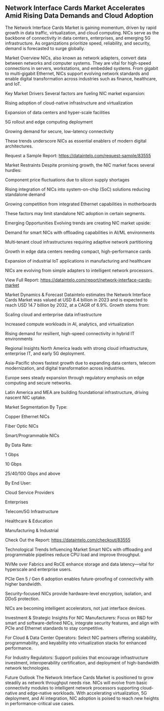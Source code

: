 ## Network Interface Cards Market Accelerates Amid Rising Data Demands and Cloud Adoption

The Network Interface Cards Market is gaining momentum, driven by rapid growth in data traffic, virtualization, and cloud computing. NICs serve as the backbone of connectivity in data centers, enterprises, and emerging 5G infrastructure. As organizations prioritize speed, reliability, and security, demand is forecasted to surge globally.

Market Overview
NICs, also known as network adapters, convert data between networks and computer systems. They are vital for high-speed connections in servers, workstations, and embedded systems. From gigabit to multi‑gigabit Ethernet, NICs support evolving network standards and enable digital transformation across industries such as finance, healthcare, and IoT.

Key Market Drivers
Several factors are fueling NIC market expansion:

Rising adoption of cloud-native infrastructure and virtualization

Expansion of data centers and hyper-scale facilities

5G rollout and edge computing deployment

Growing demand for secure, low-latency connectivity

These trends underscore NICs as essential enablers of modern digital architectures.

Request a Sample Report:
https://dataintelo.com/request-sample/83555

Market Restraints
Despite promising growth, the NIC market faces several hurdles:

Component price fluctuations due to silicon supply shortages

Rising integration of NICs into system-on-chip (SoC) solutions reducing standalone demand

Growing competition from integrated Ethernet capabilities in motherboards

These factors may limit standalone NIC adoption in certain segments.

Emerging Opportunities
Evolving trends are creating NIC market upside:

Demand for smart NICs with offloading capabilities in AI/ML environments

Multi‑tenant cloud infrastructures requiring adaptive network partitioning

Growth in edge data centers needing compact, high-performance cards

Expansion of industrial IoT applications in manufacturing and healthcare

NICs are evolving from simple adapters to intelligent network processors.

View Full Report:
https://dataintelo.com/report/network-interface-cards-market

Market Dynamics & Forecast
Dataintelo estimates the Network Interface Cards Market was valued at USD 8.4 billion in 2023 and is expected to reach USD 14.7 billion by 2032, at a CAGR of 6.9%. Growth stems from:

Scaling cloud and enterprise data infrastructure

Increased compute workloads in AI, analytics, and virtualization

Rising demand for resilient, high-speed connectivity in hybrid IT environments

Regional Insights
North America leads with strong cloud infrastructure, enterprise IT, and early 5G deployment.

Asia-Pacific shows fastest growth due to expanding data centers, telecom modernization, and digital transformation across industries.

Europe sees steady expansion through regulatory emphasis on edge computing and secure networks.

Latin America and MEA are building foundational infrastructure, driving nascent NIC uptake.

Market Segmentation
By Type:

Copper Ethernet NICs

Fiber Optic NICs

Smart/Programmable NICs

By Data Rate:

1 Gbps

10 Gbps

25/40/100 Gbps and above

By End User:

Cloud Service Providers

Enterprises

Telecom/5G Infrastructure

Healthcare & Education

Manufacturing & Industrial

Check Out the Report:
https://dataintelo.com/checkout/83555

Technological Trends Influencing Market
Smart NICs with offloading and programmable pipelines reduce CPU load and improve throughput.

NVMe over Fabrics and RoCE enhance storage and data latency—vital for hyperscale and enterprise users.

PCIe Gen 5 / Gen 6 adoption enables future-proofing of connectivity with higher bandwidth.

Security-focused NICs provide hardware-level encryption, isolation, and DDoS protection.

NICs are becoming intelligent accelerators, not just interface devices.

Investment & Strategic Insights
For NIC Manufacturers:
Focus on R&D for smart and software-defined NICs, integrate security features, and align with PCIe and Ethernet standards to stay competitive.

For Cloud & Data Center Operators:
Select NIC partners offering scalability, programmability, and keyability into virtualization stacks for enhanced performance.

For Industry Regulators:
Support policies that encourage infrastructure investment, interoperability certification, and deployment of high-bandwidth network technologies.

Future Outlook
The Network Interface Cards Market is positioned to grow steadily as network throughput needs rise. NICs will evolve from basic connectivity modules to intelligent network processors supporting cloud-native and edge-native workloads. With accelerating virtualization, 5G deployment, and AI integration, NIC adoption is poised to reach new heights in performance-critical use cases.

